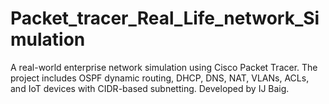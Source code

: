# Packet_tracer_Real_Life_network_Simulation
A real-world enterprise network simulation using Cisco Packet Tracer. The project includes OSPF dynamic routing, DHCP, DNS, NAT, VLANs, ACLs, and IoT devices with CIDR-based subnetting. Developed by IJ Baig.

